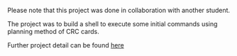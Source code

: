 Please note that this project was done in collaboration with another student.

The project was to build a shell to execute some initial commands using planning method of CRC cards.

Further project detail can be found [here](http://media.wix.com/ugd/a1f009_2dadb940b23d42ee9fd501d3c06e81b1.pdf)

